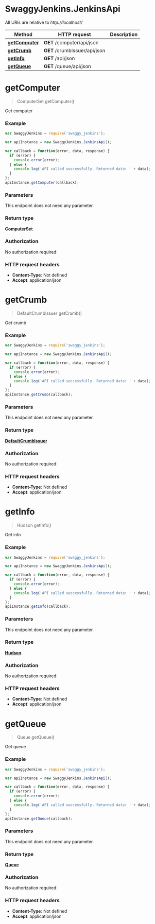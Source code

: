 # SwaggyJenkins.JenkinsApi

All URIs are relative to *http://localhost/*

Method | HTTP request | Description
------------- | ------------- | -------------
[**getComputer**](JenkinsApi.md#getComputer) | **GET** /computer/api/json | 
[**getCrumb**](JenkinsApi.md#getCrumb) | **GET** /crumbIssuer/api/json | 
[**getInfo**](JenkinsApi.md#getInfo) | **GET** /api/json | 
[**getQueue**](JenkinsApi.md#getQueue) | **GET** /queue/api/json | 


<a name="getComputer"></a>
# **getComputer**
> ComputerSet getComputer()



Get computer

### Example
```javascript
var SwaggyJenkins = require('swaggy_jenkins');

var apiInstance = new SwaggyJenkins.JenkinsApi();

var callback = function(error, data, response) {
  if (error) {
    console.error(error);
  } else {
    console.log('API called successfully. Returned data: ' + data);
  }
};
apiInstance.getComputer(callback);
```

### Parameters
This endpoint does not need any parameter.

### Return type

[**ComputerSet**](ComputerSet.md)

### Authorization

No authorization required

### HTTP request headers

 - **Content-Type**: Not defined
 - **Accept**: application/json

<a name="getCrumb"></a>
# **getCrumb**
> DefaultCrumbIssuer getCrumb()



Get crumb

### Example
```javascript
var SwaggyJenkins = require('swaggy_jenkins');

var apiInstance = new SwaggyJenkins.JenkinsApi();

var callback = function(error, data, response) {
  if (error) {
    console.error(error);
  } else {
    console.log('API called successfully. Returned data: ' + data);
  }
};
apiInstance.getCrumb(callback);
```

### Parameters
This endpoint does not need any parameter.

### Return type

[**DefaultCrumbIssuer**](DefaultCrumbIssuer.md)

### Authorization

No authorization required

### HTTP request headers

 - **Content-Type**: Not defined
 - **Accept**: application/json

<a name="getInfo"></a>
# **getInfo**
> Hudson getInfo()



Get info

### Example
```javascript
var SwaggyJenkins = require('swaggy_jenkins');

var apiInstance = new SwaggyJenkins.JenkinsApi();

var callback = function(error, data, response) {
  if (error) {
    console.error(error);
  } else {
    console.log('API called successfully. Returned data: ' + data);
  }
};
apiInstance.getInfo(callback);
```

### Parameters
This endpoint does not need any parameter.

### Return type

[**Hudson**](Hudson.md)

### Authorization

No authorization required

### HTTP request headers

 - **Content-Type**: Not defined
 - **Accept**: application/json

<a name="getQueue"></a>
# **getQueue**
> Queue getQueue()



Get queue

### Example
```javascript
var SwaggyJenkins = require('swaggy_jenkins');

var apiInstance = new SwaggyJenkins.JenkinsApi();

var callback = function(error, data, response) {
  if (error) {
    console.error(error);
  } else {
    console.log('API called successfully. Returned data: ' + data);
  }
};
apiInstance.getQueue(callback);
```

### Parameters
This endpoint does not need any parameter.

### Return type

[**Queue**](Queue.md)

### Authorization

No authorization required

### HTTP request headers

 - **Content-Type**: Not defined
 - **Accept**: application/json


